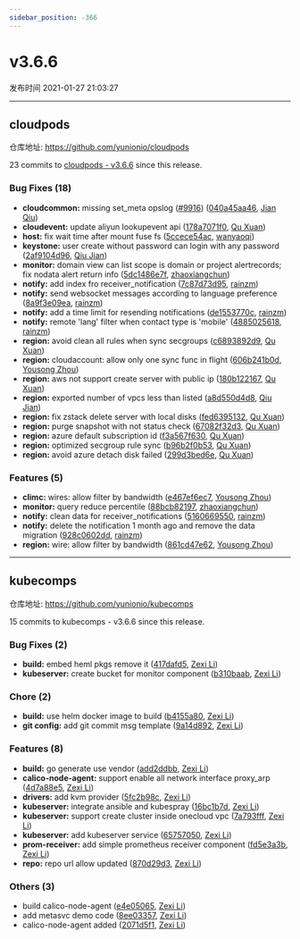 ```yaml
---
sidebar_position: -366
---
```


# v3.6.6

发布时间 2021-01-27 21:03:27

-----

## cloudpods

仓库地址: https://github.com/yunionio/cloudpods

23 commits to [cloudpods - v3.6.6] since this release.

### Bug Fixes (18)
- **cloudcommon:** missing set_meta opslog ([#9916](https://github.com/yunionio/cloudpods/issues/9916)) ([040a45aa46](https://github.com/yunionio/cloudpods/commit/040a45aa464b2815d8b037957d50aa7d06c34b72), [Jian Qiu](mailto:swordqiu@gmail.com))
- **cloudevent:** update aliyun lookupevent api ([178a7071f0](https://github.com/yunionio/cloudpods/commit/178a7071f03b663d6ea68433103f019c87a89caf), [Qu Xuan](mailto:quxuan@yunionyun.com))
- **host:** fix wait time after mount fuse fs ([5ccece54ac](https://github.com/yunionio/cloudpods/commit/5ccece54acf07873c69d4082e12395d4ca731333), [wanyaoqi](mailto:wanyaoqi@yunionyun.com))
- **keystone:** user create without password can login with any password ([2af9104d96](https://github.com/yunionio/cloudpods/commit/2af9104d962099b26ec0fb641598998e9f2e296b), [Qiu Jian](mailto:qiujian@yunionyun.com))
- **monitor:** domain view can list scope is domain or project alertrecords; fix nodata alert return info ([5dc1486e7f](https://github.com/yunionio/cloudpods/commit/5dc1486e7f91e8ab31fc0c8fcc8269cb87ec8cab), [zhaoxiangchun](mailto:1422928955@qq.com))
- **notify:** add index fro receiver_notification ([7c87d73d95](https://github.com/yunionio/cloudpods/commit/7c87d73d95cb43d720a3d8ef482b0b7f76be3714), [rainzm](mailto:mjoycarry@gmail.com))
- **notify:** send websocket messages according to language preference ([8a9f3e09ea](https://github.com/yunionio/cloudpods/commit/8a9f3e09eaf83350536092cd93c32c14927891c7), [rainzm](mailto:mjoycarry@gmail.com))
- **notify:** add a time limit for resending notifications ([de1553770c](https://github.com/yunionio/cloudpods/commit/de1553770ce80a652fc5083daae6fab5fef2f069), [rainzm](mailto:mjoycarry@gmail.com))
- **notify:** remote 'lang' filter when contact type is 'mobile' ([4885025618](https://github.com/yunionio/cloudpods/commit/48850256188ee860f76d8051d1e951ce73a25f9c), [rainzm](mailto:mjoycarry@gmail.com))
- **region:** avoid clean all rules when sync secgroups ([c6893892d9](https://github.com/yunionio/cloudpods/commit/c6893892d9033b0024ed3d411e6191288d4fe3e7), [Qu Xuan](mailto:quxuan@yunionyun.com))
- **region:** cloudaccount: allow only one sync func in flight ([606b241b0d](https://github.com/yunionio/cloudpods/commit/606b241b0d7736f7e5ca9d571c492075a4f6d701), [Yousong Zhou](mailto:zhouyousong@yunionyun.com))
- **region:** aws not support create server with public ip ([180b122167](https://github.com/yunionio/cloudpods/commit/180b122167e26394e1185e8b90b0b520325ffcc6), [Qu Xuan](mailto:quxuan@yunionyun.com))
- **region:** exported number of vpcs less than listed ([a8d550d4d8](https://github.com/yunionio/cloudpods/commit/a8d550d4d842a2d5e204bfe1fcb99a52f4337e9e), [Qiu Jian](mailto:qiujian@yunionyun.com))
- **region:** fix zstack delete server with local disks ([fed6395132](https://github.com/yunionio/cloudpods/commit/fed6395132768a64b1cf3d81551707e1922bfce9), [Qu Xuan](mailto:quxuan@yunionyun.com))
- **region:** purge snapshot with not status check ([67082f32d3](https://github.com/yunionio/cloudpods/commit/67082f32d3936bb142220b39d82a74db4adeb229), [Qu Xuan](mailto:quxuan@yunionyun.com))
- **region:** azure default subscription id ([f3a567f630](https://github.com/yunionio/cloudpods/commit/f3a567f63019c71fcb7cedc7afe7d8e044eea4c4), [Qu Xuan](mailto:quxuan@yunionyun.com))
- **region:** optimized secgroup rule sync ([b96b2f0b53](https://github.com/yunionio/cloudpods/commit/b96b2f0b53cb583915ec89cd443d3b4f637b9bce), [Qu Xuan](mailto:quxuan@yunionyun.com))
- **region:** avoid azure detach disk failed ([299d3bed6e](https://github.com/yunionio/cloudpods/commit/299d3bed6ebc06871b16eab81ba7bb70718c2aef), [Qu Xuan](mailto:quxuan@yunionyun.com))

### Features (5)
- **climc:** wires: allow filter by bandwidth ([e467ef6ec7](https://github.com/yunionio/cloudpods/commit/e467ef6ec72219da610585dc1bc1b1e54313023c), [Yousong Zhou](mailto:zhouyousong@yunionyun.com))
- **monitor:** query reduce percentile ([88bcb82197](https://github.com/yunionio/cloudpods/commit/88bcb8219716c198b6a1721943e9eceec45e8033), [zhaoxiangchun](mailto:1422928955@qq.com))
- **notify:** clean data for receiver_notifications ([5160669550](https://github.com/yunionio/cloudpods/commit/51606695509e2d717cdd19db46df9e5edbf67529), [rainzm](mailto:mjoycarry@gmail.com))
- **notify:** delete the notification 1 month ago and remove the data migration ([928c0602dd](https://github.com/yunionio/cloudpods/commit/928c0602dd7a99291186f5cfe817ff894257e463), [rainzm](mailto:mjoycarry@gmail.com))
- **region:** wire: allow filter by bandwidth ([861cd47e62](https://github.com/yunionio/cloudpods/commit/861cd47e62e6caae4de16f94cd5e207c88fa8fc9), [Yousong Zhou](mailto:zhouyousong@yunionyun.com))

[cloudpods - v3.6.6]: https://github.com/yunionio/cloudpods/compare/v3.6.5...v3.6.6
-----

## kubecomps

仓库地址: https://github.com/yunionio/kubecomps

15 commits to kubecomps - v3.6.6 since this release.

### Bug Fixes (2)
- **build:** embed heml pkgs remove it ([417dafd5](https://github.com/yunionio/kubecomps/commit/417dafd51d2dff3bb2960bbc42757adf00d48176), [Zexi Li](mailto:zexi.li@qq.com))
- **kubeserver:** create bucket for monitor component ([b310baab](https://github.com/yunionio/kubecomps/commit/b310baabd2ac106210b7f1cae3982e672df1c82c), [Zexi Li](mailto:zexi.li@qq.com))

### Chore (2)
- **build:** use helm docker image to build ([b4155a80](https://github.com/yunionio/kubecomps/commit/b4155a800f4c48a61197f3a427cc2c7fa56fb07a), [Zexi Li](mailto:zexi.li@qq.com))
- **git config:** add git commit msg template ([9a14d892](https://github.com/yunionio/kubecomps/commit/9a14d892a62be6c984a8592e8ceb98b6108acfff), [Zexi Li](mailto:zexi.li@qq.com))

### Features (8)
- **build:** go generate use vendor ([add2ddbb](https://github.com/yunionio/kubecomps/commit/add2ddbb14a77e5a2e086466ba45ea0bb8958c8a), [Zexi Li](mailto:zexi.li@qq.com))
- **calico-node-agent:** support enable all network interface proxy_arp ([4d7a88e5](https://github.com/yunionio/kubecomps/commit/4d7a88e59b25639f9cffe5dafdcea40b76577a4d), [Zexi Li](mailto:zexi.li@qq.com))
- **drivers:** add kvm provider ([5fc2b98c](https://github.com/yunionio/kubecomps/commit/5fc2b98c222c51cce5dc13426e9d079e54d9ed0e), [Zexi Li](mailto:zexi.li@qq.com))
- **kubeserver:** integrate ansible and kubespray ([16bc1b7d](https://github.com/yunionio/kubecomps/commit/16bc1b7d638279ca2f3b5ac42a08ac2531f10507), [Zexi Li](mailto:zexi.li@qq.com))
- **kubeserver:** support create cluster inside onecloud vpc ([7a793fff](https://github.com/yunionio/kubecomps/commit/7a793fffbf4c796733a89180e3609363bd6c361e), [Zexi Li](mailto:zexi.li@qq.com))
- **kubeserver:** add kubeserver service ([65757050](https://github.com/yunionio/kubecomps/commit/657570500cc171510a799653edd6effe3b5adc54), [Zexi Li](mailto:zexi.li@qq.com))
- **prom-receiver:** add simple prometheus receiver component ([fd5e3a3b](https://github.com/yunionio/kubecomps/commit/fd5e3a3b670b06932818efba887e1c3290923171), [Zexi Li](mailto:zexi.li@qq.com))
- **repo:** repo url allow updated ([870d29d3](https://github.com/yunionio/kubecomps/commit/870d29d3fdbf6e9b1223b76e4b8758a18cd98369), [Zexi Li](mailto:zexi.li@qq.com))

### Others (3)
- build calico-node-agent ([e4e05065](https://github.com/yunionio/kubecomps/commit/e4e0506512b154e8f94dfc61619cd439590a60e8), [Zexi Li](mailto:zexi.li@qq.com))
- add metasvc demo code ([8ee03357](https://github.com/yunionio/kubecomps/commit/8ee033573f34feaf3e292ee267ae7a81eb3e79c6), [Zexi Li](mailto:zexi.li@qq.com))
- calico-node-agent added ([2071d5f1](https://github.com/yunionio/kubecomps/commit/2071d5f1ef1ab9ab9ff04a025ba5c8806b854467), [Zexi Li](mailto:zexi.li@qq.com))


